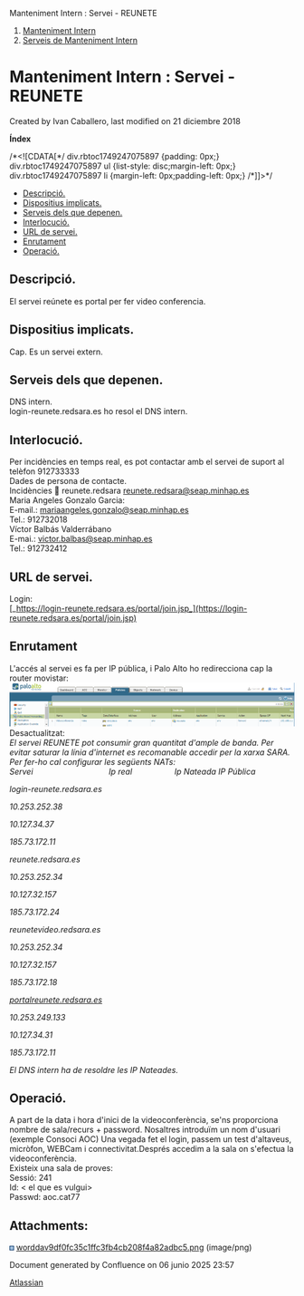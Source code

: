 Manteniment Intern : Servei - REUNETE  

1.  [Manteniment Intern](index.md)
2.  [Serveis de Manteniment Intern](Serveis-de-Manteniment-Intern_15368305.md)

Manteniment Intern : Servei - REUNETE
=====================================

Created by Ivan Caballero, last modified on 21 diciembre 2018

  

**Índex**

/\*<!\[CDATA\[\*/ div.rbtoc1749247075897 {padding: 0px;} div.rbtoc1749247075897 ul {list-style: disc;margin-left: 0px;} div.rbtoc1749247075897 li {margin-left: 0px;padding-left: 0px;} /\*\]\]>\*/

*   [Descripció.](#ServeiREUNETE-Descripció.)
*   [Dispositius implicats.](#ServeiREUNETE-Dispositiusimplicats.)
*   [Serveis dels que depenen.](#ServeiREUNETE-Serveisdelsquedepenen.)
*   [Interlocució.](#ServeiREUNETE-Interlocució.)
*   [URL de servei.](#ServeiREUNETE-URLdeservei.)
*   [Enrutament](#ServeiREUNETE-Enrutament)
*   [Operació.](#ServeiREUNETE-Operació.)

  

  

Descripció.
-----------

El servei reúnete es portal per fer video conferencia.

  

Dispositius implicats.
----------------------

Cap. Es un servei extern.

  

Serveis dels que depenen.
-------------------------

DNS intern.  
login-reunete.redsara.es ho resol el DNS intern.

  

Interlocució.
-------------

Per incidències en temps real, es pot contactar amb el servei de suport al telèfon 912733333  
Dades de persona de contacte.  
Incidències  reunete.redsara <reunete.redsara@seap.minhap.es>  
Maria Angeles Gonzalo Garcia:  
E-mail.: [mariaangeles.gonzalo@seap.minhap.es](mailto:mariaangeles.gonzalo@seap.minhap.es)  
Tel.: 912732018  
Víctor Balbás Valderrábano  
E-mai.: victor.balbas@seap.minhap.es  
Tel.: 912732412

  

URL de servei.
--------------

Login:  
[_https://login-reunete.redsara.es/portal/join.jsp_](https://login-reunete.redsara.es/portal/join.jsp)

  

Enrutament
----------

L'accés al servei es fa per IP pública, i Palo Alto ho redirecciona cap la router movistar:  
![](attachments/15368407/15368406.png)  
Desactualitzat:  
_El servei REUNETE pot consumir gran quantitat d'ample de banda. Per evitar saturar la línia d'internet es recomanable accedir per la xarxa SARA. Per fer-ho cal configurar les següents NATs:_  
_Servei                                  Ip real                   Ip_ _Nateada_ _IP Pública_

  

_login-reunete.redsara.es_

_10.253.252.38_

_10.127.34.37_

_185.73.172.11_

_reunete.redsara.es_

_10.253.252.34_

_10.127.32.157_

_185.73.172.24_

_reunetevideo.redsara.es_

_10.253.252.34_

_10.127.32.157_

_185.73.172.18_

[_portalreunete.redsara.es_](http://portalreunete.redsara.es/)

_10.253.249.133_

_10.127.34.31_

_185.73.172.11_

  

  
_El DNS intern ha de resoldre les IP Nateades._

  

Operació.
---------

A part de la data i hora d'inici de la videoconferència, se'ns proporciona nombre de sala/recurs + password. Nosaltres introduïm un nom d'usuari (exemple Consoci AOC) Una vegada fet el login, passem un test d'altaveus, micròfon, WEBCam i connectivitat.Després accedim a la sala on s'efectua la videoconferència.  
Existeix una sala de proves:  
Sessió: 241  
Id: < el que es vulgui>  
Passwd: aoc.cat77

Attachments:
------------

![](images/icons/bullet_blue.gif) [worddav9df0fc35c1ffc3fb4cb208f4a82adbc5.png](attachments/15368407/15368406.png) (image/png)  

Document generated by Confluence on 06 junio 2025 23:57

[Atlassian](http://www.atlassian.com/)